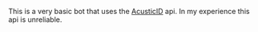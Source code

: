 This is a very basic bot that uses the [AcusticID](https://acoustid.org) api. In my experience this api is unreliable.

